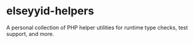 # elseyyid-helpers
A personal collection of PHP helper utilities for runtime type checks, test support, and more.
